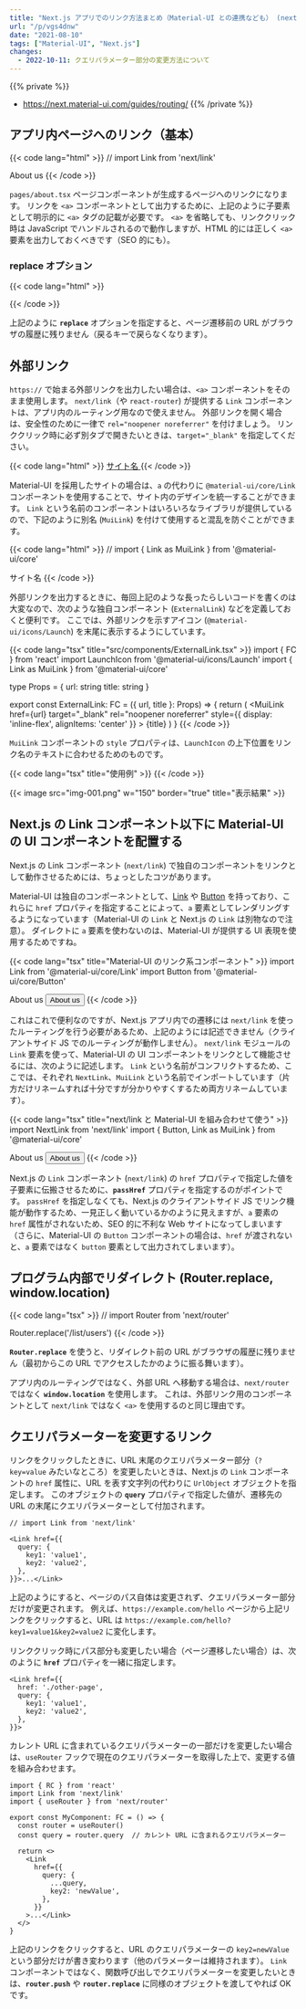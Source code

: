 ```yaml
---
title: "Next.js アプリでのリンク方法まとめ（Material-UI との連携なども） (next/link, next/router)"
url: "/p/vgs4dnw"
date: "2021-08-10"
tags: ["Material-UI", "Next.js"]
changes:
  - 2022-10-11: クエリパラメーター部分の変更方法について
---
```


{{% private %}}
- https://next.material-ui.com/guides/routing/
{{% /private %}}

アプリ内ページへのリンク（基本）
----

{{< code lang="html" >}}
// import Link from 'next/link'

<Link href="/about">
  <a>About us</a>
</Link>
{{< /code >}}

`pages/about.tsx` ページコンポーネントが生成するページへのリンクになります。
リンクを `<a>` コンポーネントとして出力するために、上記のように子要素として明示的に `<a>` タグの記載が必要です。
`<a>` を省略しても、リンククリック時は JavaScript でハンドルされるので動作しますが、HTML 的には正しく `<a>` 要素を出力しておくべきです（SEO 的にも）。

### replace オプション

{{< code lang="html" >}}
<Link href="/about" replace>
{{< /code >}}

上記のように __`replace`__ オプションを指定すると、ページ遷移前の URL がブラウザの履歴に残りません（戻るキーで戻らなくなります）。


外部リンク
----

`https://` で始まる外部リンクを出力したい場合は、`<a>` コンポーネントをそのまま使用します。
`next/link`（や `react-router`) が提供する `Link` コンポーネントは、アプリ内のルーティング用なので使えません。
外部リンクを開く場合は、安全性のために一律で `rel="noopener noreferrer"` を付けましょう。
リンククリック時に必ず別タブで開きたいときは、`target="_blank"` を指定してください。

{{< code lang="html" >}}
<a href="https://example.com/" target="_blank" rel="noopener noreferrer">
  サイト名
</a>
{{< /code >}}

Material-UI を採用したサイトの場合は、`a` の代わりに `@material-ui/core/Link` コンポーネントを使用することで、サイト内のデザインを統一することができます。
`Link` という名前のコンポーネントはいろいろなライブラリが提供しているので、下記のように別名 (`MuiLink`) を付けて使用すると混乱を防ぐことができます。

{{< code lang="html" >}}
// import { Link as MuiLink } from '@material-ui/core'

<MuiLink href="https://example.com/" target="_blank" rel="noopener noreferrer">
  サイト名
</MuiLink>
{{< /code >}}

外部リンクを出力するときに、毎回上記のような長ったらしいコードを書くのは大変なので、次のような独自コンポーネント (`ExternalLink`) などを定義しておくと便利です。
ここでは、外部リンクを示すアイコン (`@material-ui/icons/Launch`) を末尾に表示するようにしています。

{{< code lang="tsx" title="src/components/ExternalLink.tsx" >}}
import { FC } from 'react'
import LaunchIcon from '@material-ui/icons/Launch'
import { Link as MuiLink } from '@material-ui/core'

type Props = {
  url: string
  title: string
}

export const ExternalLink: FC<Props> = ({ url, title }: Props) => {
  return (
    <MuiLink
      href={url} target="_blank" rel="noopener noreferrer"
      style={{ display: 'inline-flex', alignItems: 'center' }}
    >
      {title}
      <LaunchIcon fontSize="inherit" />
    </MuiLink>
  )
}
{{< /code >}}

`MuiLink` コンポーネントの `style` プロパティは、`LaunchIcon` の上下位置をリンク名のテキストに合わせるためのものです。

{{< code lang="tsx" title="使用例" >}}
<ExternalLink url="https://example.com/" title="サイト名" />
{{< /code >}}

{{< image src="img-001.png" w="150" border="true" title="表示結果" >}}


Next.js の Link コンポーネント以下に Material-UI の UI コンポーネントを配置する
----

Next.js の Link コンポーネント (`next/link`) で独自のコンポーネントをリンクとして動作させるためには、ちょっとしたコツがあります。

Material-UI は独自のコンポーネントとして、[Link](https://next.material-ui.com/components/links/) や [Button](https://next.material-ui.com/components/buttons/) を持っており、これらに `href` プロパティを指定することによって、`a` 要素としてレンダリングするようになっています（Material-UI の `Link` と Next.js の `Link` は別物なので注意）。
ダイレクトに `a` 要素を使わないのは、Material-UI が提供する UI 表現を使用するためですね。

{{< code lang="tsx" title="Material-UI のリンク系コンポーネント" >}}
import Link from '@material-ui/core/Link'
import Button from '@material-ui/core/Button'

<Link href="/about" underline="none">About us</Link>
<Button href="/about" variant="contained">About us</Button>
{{< /code >}}

これはこれで便利なのですが、Next.js アプリ内での遷移には `next/link` を使ったルーティングを行う必要があるため、上記のようには記述できません（クライアントサイド JS でのルーティングが動作しません）。
`next/link` モジュールの `Link` 要素を使って、Material-UI の UI コンポーネントをリンクとして機能させるには、次のように記述します。
`Link` という名前がコンフリクトするため、ここでは、それぞれ `NextLink`、`MuiLink` という名前でインポートしています（片方だけリネームすれば十分ですが分かりやすくするため両方リネームしています）。

{{< code lang="tsx" title="next/link と Material-UI を組み合わせて使う" >}}
import NextLink from 'next/link'
import { Button, Link as MuiLink } from '@material-ui/core'

<NextLink href="/about" passHref>
  <MuiLink underline="none">About us</MuiLink>
</NextLink>
<NextLink href="/about" passHref>
  <Button variant="contained">About us</Button>
</NextLink>
{{< /code >}}

Next.js の `Link` コンポーネント (`next/link`) の `href` プロパティで指定した値を子要素に伝搬させるために、__`passHref`__ プロパティを指定するのがポイントです。
`passHref` を指定しなくても、Next.js のクライアントサイド JS でリンク機能が動作するため、一見正しく動いているかのように見えますが、`a` 要素の `href` 属性がされないため、SEO 的に不利な Web サイトになってしまいます（さらに、Material-UI の `Button` コンポーネントの場合は、`href` が渡されないと、`a` 要素ではなく `button` 要素として出力されてしまいます）。


プログラム内部でリダイレクト (Router.replace, window.location)
----

{{< code lang="tsx" >}}
// import Router from 'next/router'

Router.replace('/list/users')
{{< /code >}}

__`Router.replace`__ を使うと、リダイレクト前の URL がブラウザの履歴に残りません（最初からこの URL でアクセスしたかのように振る舞います）。

アプリ内のルーティングではなく、外部 URL へ移動する場合は、`next/router` ではなく __`window.location`__ を使用します。
これは、外部リンク用のコンポーネントとして `next/link` ではなく `<a>` を使用するのと同じ理由です。


クエリパラメーターを変更するリンク
----

リンクをクリックしたときに、URL 末尾のクエリパラメーター部分（`?key=value` みたいなところ）を変更したいときは、Next.js の `Link` コンポーネントの `href` 属性に、URL を表す文字列の代わりに `UrlObject` オブジェクトを指定します。
このオブジェクトの __`query`__ プロパティで指定した値が、遷移先の URL の末尾にクエリパラメーターとして付加されます。

```tsx
// import Link from 'next/link'

<Link href={{
  query: {
    key1: 'value1',
    key2: 'value2',
  },
}}>...</Link>
```

上記のようにすると、ページのパス自体は変更されず、クエリパラメーター部分だけが変更されます。
例えば、`https://example.com/hello` ページから上記リンクをクリックすると、URL は `https://example.com/hello?key1=value1&key2=value2` に変化します。

リンククリック時にパス部分も変更したい場合（ページ遷移したい場合）は、次のように __`href`__ プロパティを一緒に指定します。

```tsx
<Link href={{
  href: './other-page',
  query: {
    key1: 'value1',
    key2: 'value2',
  },
}}>
```

カレント URL に含まれているクエリパラメーターの一部だけを変更したい場合は、`useRouter` フックで現在のクエリパラメーターを取得した上で、変更する値を組み合わせます。

```tsx
import { RC } from 'react'
import Link from 'next/link'
import { useRouter } from 'next/router'

export const MyComponent: FC = () => {
  const router = useRouter()
  const query = router.query  // カレント URL に含まれるクエリパラメーター

  return <>
    <Link
      href={{
        query: {
          ...query,
          key2: 'newValue',
        },
      }}
    >...</Link>
  </>
}
```

上記のリンクをクリックすると、URL のクエリパラメーターの `key2=newValue` という部分だけが書き変わります（他のパラメーターは維持されます）。
`Link` コンポーネントではなく、関数呼び出しでクエリパラメーターを変更したいときは、__`router.push`__ や __`router.replace`__ に同様のオブジェクトを渡してやれば OK です。

